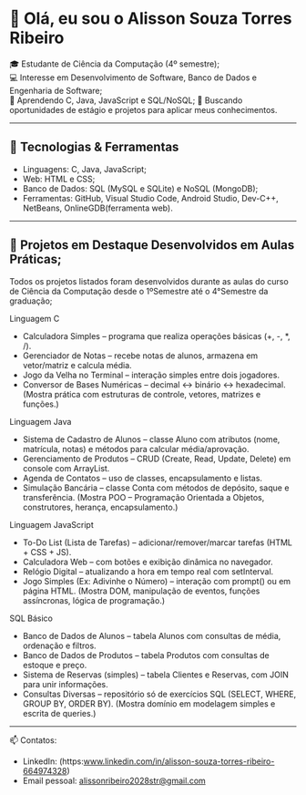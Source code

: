 # 👋 Olá, eu sou o Alisson Souza Torres Ribeiro

🎓 Estudante de Ciência da Computação (4º semestre);   
💻 Interesse em Desenvolvimento de Software, Banco de Dados e Engenharia de Software;  
🌱 Aprendendo C, Java, JavaScript e SQL/NoSQL;
🚀 Buscando oportunidades de estágio e projetos para aplicar meus conhecimentos.

---

## 🔧 Tecnologias & Ferramentas
- Linguagens: C, Java, JavaScript;
- Web: HTML e CSS;
- Banco de Dados: SQL (MySQL e SQLite) e NoSQL (MongoDB);
- Ferramentas: GitHub, Visual Studio Code, Android Studio, Dev-C++, NetBeans, OnlineGDB(ferramenta web).

---

## 📌 Projetos em Destaque Desenvolvidos em Aulas Práticas;
Todos os projetos listados foram desenvolvidos durante as aulas do curso de Ciência da Computação desde o 1ºSemestre até o 4°Semestre da graduação;

Linguagem C
- Calculadora Simples – programa que realiza operações básicas (+, -, *, /).
- Gerenciador de Notas – recebe notas de alunos, armazena em vetor/matriz e calcula média.
- Jogo da Velha no Terminal – interação simples entre dois jogadores.
- Conversor de Bases Numéricas – decimal ↔ binário ↔ hexadecimal.
(Mostra prática com estruturas de controle, vetores, matrizes e funções.)

Linguagem Java
- Sistema de Cadastro de Alunos – classe Aluno com atributos (nome, matrícula, notas) e métodos para calcular média/aprovação.
- Gerenciamento de Produtos – CRUD (Create, Read, Update, Delete) em console com ArrayList.
- Agenda de Contatos – uso de classes, encapsulamento e listas.
- Simulação Bancária – classe Conta com métodos de depósito, saque e transferência.
(Mostra POO – Programação Orientada a Objetos, construtores, herança, encapsulamento.)

Linguagem JavaScript
- To-Do List (Lista de Tarefas) – adicionar/remover/marcar tarefas (HTML + CSS + JS).
- Calculadora Web – com botões e exibição dinâmica no navegador.
- Relógio Digital – atualizando a hora em tempo real com setInterval.
- Jogo Simples (Ex: Adivinhe o Número) – interação com prompt() ou em página HTML.
(Mostra DOM, manipulação de eventos, funções assíncronas, lógica de programação.)

SQL Básico
- Banco de Dados de Alunos – tabela Alunos com consultas de média, ordenação e filtros.
- Banco de Dados de Produtos – tabela Produtos com consultas de estoque e preço.
- Sistema de Reservas (simples) – tabela Clientes e Reservas, com JOIN para unir informações.
- Consultas Diversas – repositório só de exercícios SQL (SELECT, WHERE, GROUP BY, ORDER BY).
(Mostra domínio em modelagem simples e escrita de queries.)

---

📫 Contatos:   
- LinkedIn: (https:www.linkedin.com/in/alisson-souza-torres-ribeiro-664974328)  
- Email pessoal: alissonribeiro2028str@gmail.com
